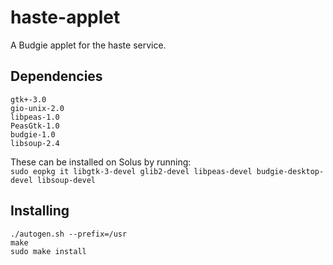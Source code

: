 # haste-applet
A Budgie applet for the haste service.

## Dependencies
```
gtk+-3.0
gio-unix-2.0
libpeas-1.0
PeasGtk-1.0
budgie-1.0
libsoup-2.4
```

These can be installed on Solus by running:  
`sudo eopkg it libgtk-3-devel glib2-devel libpeas-devel budgie-desktop-devel libsoup-devel`

## Installing
```
./autogen.sh --prefix=/usr
make
sudo make install
```
